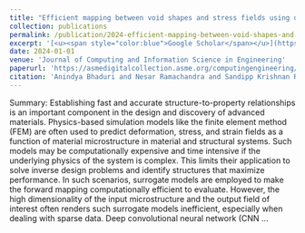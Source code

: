 ```yaml
---
title: "Efficient mapping between void shapes and stress fields using deep convolutional neural networks with sparse data"
collection: publications
permalink: /publication/2024-efficient-mapping-between-void-shapes-and-stress-f
excerpt: '[<u><span style="color:blue">Google Scholar</span></u>](https://scholar.google.com/scholar?q=Efficient+mapping+between+void+shapes+and+stress+fields+using+deep+convolutional+neural+networks+with+sparse+data)'
date: 2024-01-01
venue: 'Journal of Computing and Information Science in Engineering'
paperurl: 'https://asmedigitalcollection.asme.org/computingengineering/article/24/5/051008/1195153'
citation: 'Anindya Bhaduri and Nesar Ramachandra and Sandipp Krishnan Ravi and Lele Luan and Piyush Pandita and Prasanna Balaprakash and Mihai Anitescu and Changjie Sun and Liping Wang (2024). "Efficient mapping between void shapes and stress fields using deep convolutional neural networks with sparse data". Journal of Computing and Information Science in Engineering.'
---
```


Summary: Establishing fast and accurate structure-to-property relationships is an important component in the design and discovery of advanced materials. Physics-based simulation models like the finite element method (FEM) are often used to predict deformation, stress, and strain fields as a function of material microstructure in material and structural systems. Such models may be computationally expensive and time intensive if the underlying physics of the system is complex. This limits their application to solve inverse design problems and identify structures that maximize performance. In such scenarios, surrogate models are employed to make the forward mapping computationally efficient to evaluate. However, the high dimensionality of the input microstructure and the output field of interest often renders such surrogate models inefficient, especially when dealing with sparse data. Deep convolutional neural network (CNN …
